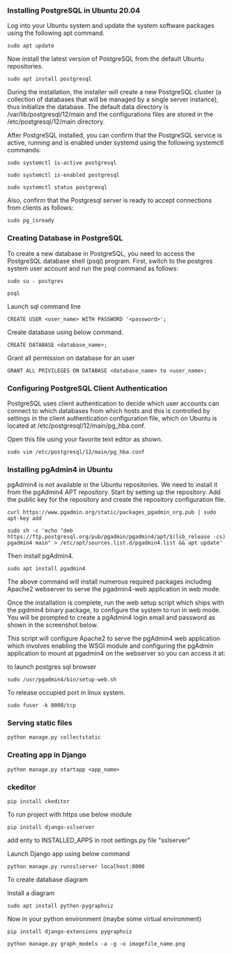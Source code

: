 ### Installing PostgreSQL in Ubuntu 20.04

Log into your Ubuntu system and update the system software packages using the following apt command.

```
sudo apt update
```
Now install the latest version of PostgreSQL from the default Ubuntu repositories.
```
sudo apt install postgresql
```
During the installation, the installer will create a new PostgreSQL cluster (a collection of databases that will be managed by a single server instance), thus initialize the database. The default data directory is /var/lib/postgresql/12/main and the configurations files are stored in the /etc/postgresql/12/main directory.

After PostgreSQL installed, you can confirm that the PostgreSQL service is active, running and is enabled under systemd using the following systemctl commands:

```
sudo systemctl is-active postgresql
```
```
sudo systemctl is-enabled postgresql
```
```
sudo systemctl status postgresql
```
Also, confirm that the Postgresql server is ready to accept connections from clients as follows:
```
sudo pg_isready
```

### Creating Database in PostgreSQL
To create a new database in PostgreSQL, you need to access the PostgreSQL database shell (psql) program. First, switch to the postgres system user account and run the psql command as follows:

```
sudo su - postgres
```

```
psql
```
Launch sql command line
```
CREATE USER <user_name> WITH PASSWORD '<password>';
```
Create database using below command.
```
CREATE DATABASE <database_name>;
```
Grant  all permission on database for an user 
```
GRANT ALL PRIVILEGES ON DATABASE <database_name> to <user_name>;
```

### Configuring PostgreSQL Client Authentication
PostgreSQL uses client authentication to decide which user accounts can connect to which databases from which hosts and this is controlled by settings in the client authentication configuration file, which on Ubuntu is located at /etc/postgresql/12/main/pg_hba.conf.

Open this file using your favorite text editor as shown.
```
sudo vim /etc/postgresql/12/main/pg_hba.conf
```

### Installing pgAdmin4 in Ubuntu
pgAdmin4 is not available in the Ubuntu repositories. We need to install it from the pgAdmin4 APT repository. Start by setting up the repository. Add the public key for the repository and create the repository configuration file.

```
curl https://www.pgadmin.org/static/packages_pgadmin_org.pub | sudo apt-key add
```

```
sudo sh -c 'echo "deb https://ftp.postgresql.org/pub/pgadmin/pgadmin4/apt/$(lsb_release -cs) pgadmin4 main" > /etc/apt/sources.list.d/pgadmin4.list && apt update'
```
Then install pgAdmin4.
```
sudo apt install pgadmin4
```

The above command will install numerous required packages including Apache2 webserver to serve the pgadmin4-web application in web mode.

Once the installation is complete, run the web setup script which ships with the pgdmin4 binary package, to configure the system to run in web mode. You will be prompted to create a pgAdmin4 login email and password as shown in the screenshot below.

This script will configure Apache2 to serve the pgAdmin4 web application which involves enabling the WSGI module and configuring the pgAdmin application to mount at pgadmin4 on the webserver so you can access it at:


to launch postgres sql browser
```
sudo /usr/pgadmin4/bin/setup-web.sh 
```

To release occupied port in linux system.
```
sudo fuser -k 8000/tcp
```

### Serving static files
```
python manage.py collectstatic
```

### Creating app in Django
```
python manage.py startapp <app_name>
```


### ckeditor

```
pip install ckeditor
```

To run project with https use below module
```
pip install django-sslserver
```

add enty to INSTALLED_APPS in root settings.py file "sslserver"

Launch Django app using below command
```
python manage.py runsslserver localhost:8000
```

To create database diagram

Install a diagram
```
sudo apt install python-pygraphviz
```

Now in your python environment (maybe some virtual environment)
```
pip install django-extensions pygraphviz
```

```
python manage.py graph_models -a -g -o imagefile_name.png
```

<iframe width="424" height="238" src="" title="How I started speaking English without fear (as a non-native speaker)" frameborder="0" allow="accelerometer; autoplay; clipboard-write; encrypted-media; gyroscope; picture-in-picture" allowfullscreen></iframe>